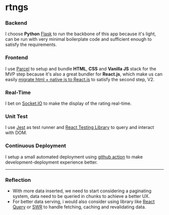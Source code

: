 # rtngs

### Backend

I choose **Python** [Flask](https://flask.palletsprojects.com/en/2.0.x/) to run the backbone of this app because it's light, can be run with very minimal boilerplate code and sufficient enough to satisfy the requirements.

### Frontend

I use [Parcel](https://parceljs.org/) to setup and bundle **HTML**, **CSS** and **Vanilla JS** stack for the MVP step because it's also a great bundler for **React.js**, which make us can easily [migrate html + native js to React.js](https://parceljs.org/recipes/react/) to satisfy the second step, V2.

### Real-Time

I bet on [Socket.IO](https://socket.io/) to make the display of the rating real-time.

### Unit Test

I use [Jest](https://jestjs.io/) as test runner and [React Testing Library](https://testing-library.com/docs/react-testing-library/intro/) to query and interact with DOM.

### Continuous Deployment

I setup a small automated deployment using [github action](https://github.com/features/actions) to make development-deployment experience better.

---

### Reflection

- With more data inserted, we need to start considering a paginating system, data need to be queried in chunks to achieve a better UX.
- For better data serving, i would also consider using library like [React Query](https://react-query.tanstack.com/) or [SWR](https://swr.vercel.app/) to handle fetching, caching and revalidating data.
